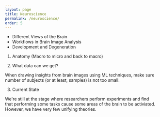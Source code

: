 ```yaml
---
layout: page
title: Neuroscience
permalink: /neuroscience/
order: 5
---
```


* Different Views of the Brain
* Workflows in Brain Image Analysis
* Development and Degeneration

1. Anatomy (Macro to micro and back to macro)


2. What data can we get? 

When drawing insights from brain images using ML techniques, make sure number of subjects (or at least, samples) is not too small. 

3. Current State

We're still at the stage where researchers perform experiments and find that performing some tasks cause some areas of the brain to be activiated. However, we have very few unifying theories. 
